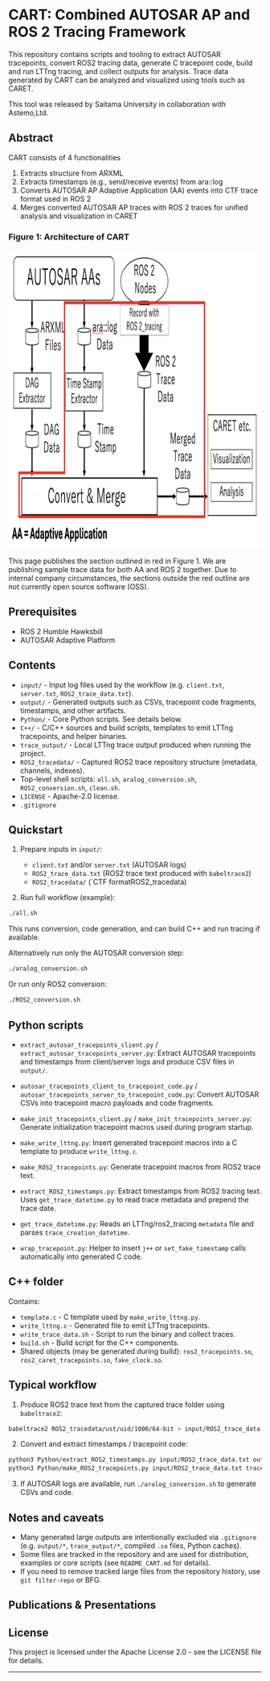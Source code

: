 # CART: Combined AUTOSAR AP and ROS 2 Tracing Framework



This repository contains scripts and tooling to extract AUTOSAR tracepoints, convert ROS2 tracing data, generate C tracepoint code, build and run LTTng tracing, and collect outputs for analysis.
Trace data generated by CART can be analyzed and visualized using tools such as CARET.

This tool was released by Saitama University in collaboration with Astemo,Ltd.



## Abstract
CART consists of 4 functionalities
1. Extracts structure from ARXML
2. Extracts timestamps (e.g., send/receive events) from ara::log
3. Converts AUTOSAR AP Adaptive Application (AA) events into CTF trace format used in ROS 2
4. Merges converted AUTOSAR AP traces with ROS 2 traces for unified analysis and visualization in CARET


### Figure 1: Architecture of CART
<img width="1021" height="592" alt="CART" src="./CART.png" />


This page publishes the section outlined in red in Figure 1. We are publishing sample trace data for both AA and ROS 2 together.
Due to internal company circumstances, the sections outside the red outline are not currently open source software (OSS).

## Prerequisites


- ROS 2 Humble Hawksbill
- AUTOSAR Adaptive Platform

## Contents

- `input/` - Input log files used by the workflow (e.g. `client.txt`, `server.txt`, `ROS2_trace_data.txt`).
- `output/` - Generated outputs such as CSVs, tracepoint code fragments, timestamps, and other artifacts.
- `Python/` - Core Python scripts. See details below.
- `C++/` - C/C++ sources and build scripts, templates to emit LTTng tracepoints, and helper binaries.
- `trace_output/` - Local LTTng trace output produced when running the project.
- `ROS2_tracedata/` - Captured ROS2 trace repository structure (metadata, channels, indexes).
- Top-level shell scripts: `all.sh`, `aralog_conversion.sh`, `ROS2_conversion.sh`, `clean.sh`.
- `LICENSE` - Apache-2.0 license.
- `.gitignore`

## Quickstart

1. Prepare inputs in `input/`:
	 - `client.txt` and/or `server.txt` (AUTOSAR logs)
	 - `ROS2_trace_data.txt` (ROS2 trace text produced with `babeltrace2`)
     - `ROS2_tracedata/` (`CTF formatROS2_tracedata)

2. Run full workflow (example):

```bash
./all.sh
```

This runs conversion, code generation, and can build C++ and run tracing if available.

Alternatively run only the AUTOSAR conversion step:

```bash
./aralog_conversion.sh
```

Or run only ROS2 conversion:

```bash
./ROS2_conversion.sh
```

## Python scripts

- `extract_autosar_tracepoints_client.py` / `extract_autosar_tracepoints_server.py`:
	Extract AUTOSAR tracepoints and timestamps from client/server logs and produce CSV files in `output/`.

- `autosar_tracepoints_client_to_tracepoint_code.py` / `autosar_tracepoints_server_to_tracepoint_code.py`:
	Convert AUTOSAR CSVs into tracepoint macro payloads and code fragments.

- `make_init_tracepoints_client.py` / `make_init_tracepoints_server.py`:
	Generate initialization tracepoint macros used during program startup.

- `make_write_lttng.py`:
	Insert generated tracepoint macros into a C template to produce `write_lttng.c`.

- `make_ROS2_tracepoints.py`:
	Generate tracepoint macros from ROS2 trace text.

- `extract_ROS2_timestamps.py`:
	Extract timestamps from ROS2 tracing text. Uses `get_trace_datetime.py` to read trace metadata and prepend the trace date.

- `get_trace_datetime.py`:
	Reads an LTTng/ros2_tracing `metadata` file and parses `trace_creation_datetime`.

- `wrap_tracepoint.py`:
	Helper to insert `j++` or `set_fake_timestamp` calls automatically into generated C code.

## C++ folder

Contains:
- `template.c` - C template used by `make_write_lttng.py`.
- `write_lttng.c` - Generated file to emit LTTng tracepoints.
- `write_trace_data.sh` - Script to run the binary and collect traces.
- `build.sh` - Build script for the C++ components.
- Shared objects (may be generated during build): `ros2_tracepoints.so`, `ros2_caret_tracepoints.so`, `fake_clock.so`.

## Typical workflow

1. Produce ROS2 trace text from the captured trace folder using `babeltrace2`:

```bash
babeltrace2 ROS2_tracedata/ust/uid/1000/64-bit > input/ROS2_trace_data.txt
```

2. Convert and extract timestamps / tracepoint code:

```bash
python3 Python/extract_ROS2_timestamps.py input/ROS2_trace_data.txt output/output_ros2_timestamps.txt
python3 Python/make_ROS2_tracepoints.py input/ROS2_trace_data.txt tracepoint_code/output_ROS2_tracepoints_injected.c
```

3. If AUTOSAR logs are available, run `./aralog_conversion.sh` to generate CSVs and code.

## Notes and caveats

- Many generated large outputs are intentionally excluded via `.gitignore` (e.g. `output/*`, `trace_output/*`, compiled `.so` files, Python caches).
- Some files are tracked in the repository and are used for distribution, examples or core scripts (see `README_CART.md` for details).
- If you need to remove tracked large files from the repository history, use `git filter-repo` or BFG.


## Publications & Presentations



## License

This project is licensed under the Apache License 2.0 - see the LICENSE file for details.

---

